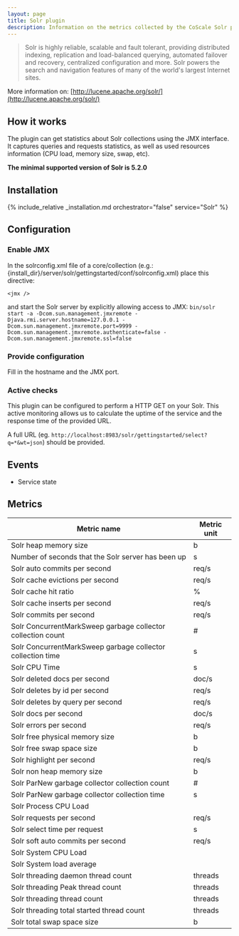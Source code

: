 ```yaml
---
layout: page
title: Solr plugin
description: Information on the metrics collected by the CoScale Solr plugin.
---
```


> Solr is highly reliable, scalable and fault tolerant, providing distributed indexing, replication and load-balanced querying, automated failover and recovery, centralized configuration and more. Solr powers the search and navigation features of many of the world's largest Internet sites.

More information on: [http://lucene.apache.org/solr/](http://lucene.apache.org/solr/)

## How it works

The plugin can get statistics about Solr collections using the JMX interface. It captures queries and requests statistics, as well as used resources information (CPU load, memory size, swap, etc).

**The minimal supported version of Solr is 5.2.0**

## Installation

{% include_relative _installation.md orchestrator="false" service="Solr" %}

## Configuration

### Enable JMX

In the solrconfig.xml file of a core/collection (e.g.: {install_dir}/server/solr/gettingstarted/conf/solrconfig.xml) place this directive:

`<jmx />`

and start the Solr server by explicitly allowing access to JMX:
`bin/solr start -a -Dcom.sun.management.jmxremote -Djava.rmi.server.hostname=127.0.0.1 -Dcom.sun.management.jmxremote.port=9999 -Dcom.sun.management.jmxremote.authenticate=false -Dcom.sun.management.jmxremote.ssl=false`


### Provide configuration

Fill in the hostname and the JMX port.

### Active checks

This plugin can be configured to perform a HTTP GET on your Solr. This active monitoring allows us to calculate the uptime of the service and the response time of the provided URL.

A full URL (eg. `http://localhost:8983/solr/gettingstarted/select?q=*&wt=json`) should be provided.

## Events

* Service state

## Metrics

| Metric name                                                 | Metric unit |
|-------------------------------------------------------------|-------------|
| Solr heap memory size                                       | b           |
| Number of seconds that the Solr server has been up          | s           |
| Solr auto commits per second                                | req/s       |
| Solr cache evictions per second                             | req/s       |
| Solr cache hit ratio                                        | %           |
| Solr cache inserts per second                               | req/s       |
| Solr commits per second                                     | req/s       |
| Solr ConcurrentMarkSweep garbage collector collection count | #           |
| Solr ConcurrentMarkSweep garbage collector collection time  | s           |
| Solr CPU Time                                               | s           |
| Solr deleted docs per second                                | doc/s       |
| Solr deletes by id per second                               | req/s       |
| Solr deletes by query per second                            | req/s       |
| Solr docs per second                                        | doc/s       |
| Solr errors per second                                      | req/s       |
| Solr free physical memory size                              | b           |
| Solr free swap space size                                   | b           |
| Solr highlight per second                                   | req/s       |
| Solr non heap memory size                                   | b           |
| Solr ParNew garbage collector collection count              | #           |
| Solr ParNew garbage collector collection time               | s           |
| Solr Process CPU Load                                       |             |
| Solr requests per second                                    | req/s       |
| Solr select time per request                                | s           |
| Solr soft auto commits per second                           | req/s       |
| Solr System CPU Load                                        |             |
| Solr System load average                                    |             |
| Solr threading daemon thread count                          | threads     |
| Solr threading Peak thread count                            | threads     |
| Solr threading thread count                                 | threads     |
| Solr threading total started thread count                   | threads     |
| Solr total swap space size                                  | b           |
